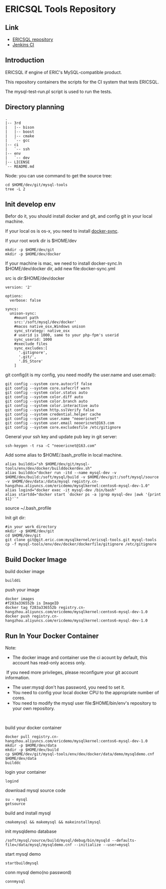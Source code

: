 # ERICSQL Tools Repository

## Link

* [ERICSQL repository](http://git.eric.com/mysqlkernel/ericsql)
* [Jenkins CI]()

## Introduction

ERICSQL if engine of ERIC's MySQL-compatible product.

This repository containers the scripts for the CI system that tests ERICSQL.

The mysql-test-run.pl script is used to run the tests.



## Directory planning

```
.
|-- 3rd
|   |-- bison
|   |-- boost
|   |-- cmake
|   `-- gcc
|-- ci
|   `-- ssh
|-- env
|   `-- dev
|-- LICENSE
`-- README.md

```

Node: you can use command to get the source tree:

```
cd $HOME/dev/git/mysql-tools
tree -L 2
```



## Init develop env

Befor do it, you should install docker and git, and config git in your local machine.

If your local os is os-x, you need to install [docker-sync](https://docker-sync.readthedocs.io/en/latest/getting-started/installation.html#installation-osx).

If your root work dir is $HOME/dev

```
mkdir -p $HOME/dev/git
mkdir -p $HOME/dev/docker
```

If your machine is mac, we need to install docker-sync.In $HOME/dev/docker dir, add new file:docker-sync.yml

src is dir:$HOME/dev/docker

```
version: '2'

options:
  verbose: false
  
syncs:
  unison-sync:
    #mount path
    src:'/soft/mysql/dev/docker'
    #macos native_osx,Windows unison
    sync_strategy: native_osx
    # userid is 1000, same to your php-fpm's userid
    sync_userid: 1000
    #execlude files
    sync_excludes:[
      '.gitignore',
      '.git/',
      '.DS_Store'
    ]
```

git config(it is my config, you need modify the user.name and user.email):

```
git config --system core.autocrlf false
git config --system core.safecrlf warn
git config --system color.status auto
git config --system color.diff auto
git config --system color.branch auto
git config --system color.interactive auto
git config --system http.sslVerify false
git config --system credential.helper cache
git config --system user.name "neoericnet"
git config --system user.email neoericnet@163.com
git config --system core.excludesfile /etc/gitignore
```

General your ssh key and update pub key in git server:

```
ssh-keygen -t rsa -C "neoericnet@163.com"
```



Add some alias to $HOME/.bash_profile in local machine.

```
alias builddi="sh $HOME/dev/git/mysql-tools/env/dev/docker/builddockerdev.sh"
alias builddc="docker run -itd --name mysql-dev -v $HOME/dev/build:/soft/mysql/build -v $HOME/dev/git:/soft/mysql/source -v $HOME/dev/data:/data/mysql registry.cn-hangzhou.aliyuncs.com/ericdemo/mysqlkernel:centos6-mysql-dev-1.0"
alias logind="docker exec -it mysql-dev /bin/bash"
alias startdd="docker start `docker ps -a |grep mysql-dev |awk '{print $1}'`"
```

source ~/.bash_profile



Init git dir:

```
#in your work directory
mkdir -p $HOME/dev/git
cd $HOME/dev/git
git clone git@git.eric.com:mysqlkernel/ericsql-tools.git mysql-tools
cp -f mysql-tools/env/dev/docker/dockerfile/gitignore /etc/gitignore

```



## Build Docker Image

build docker image

```
builddi
```

push your image

```
docker images
#f283a336552b is ImageID
docker tag f283a336552b registry.cn-hangzhou.aliyuncs.com/ericdemo/mysqlkernel:centos6-mysql-dev-1.0
docker push registry.cn-hangzhou.aliyuncs.com/ericdemo/mysqlkernel:centos6-mysql-dev-1.0

```



## Run In Your Docker Container

Note: 

- The docker image and container use the ci acount by default, this account has read-only access only.

​		   If you need more privileges, please reconfigure your git account information.

- The user:mysql don't has  password, you need to set it.
- You need to config your local docker CPU to the appropriate number of cores.
- You need to modify the mysql user file:$HOME/bin/env's repository to your own repository.

​     

build your docker container

```
docker pull registry.cn-hangzhou.aliyuncs.com/ericdemo/mysqlkernel:centos6-mysql-dev-1.0
mkdir -p $HOME/dev/data
mkdir -p $HOME/dev/build
cp $HOME/dev/git/mysql-tools/env/dev/docker/data/demo/mysqldemo.cnf $HOME/dev/data
builddc
```

login your container

```
logind
```

download mysql source code

```
su - mysql
getsource
```

build and install mysql

```
cmakemysql && makemysql && makeinstallmysql
```



init mysqldemo database

```
/soft/mysql/source/build/mysql/debug/bin/mysqld --defaults-file=/data/mysql/mysqldemo.cnf --initialize --user=mysql
```

start mysql demo

```
startbuildmysql
```

conn mysql demo(no password)

```
connmysql
```


